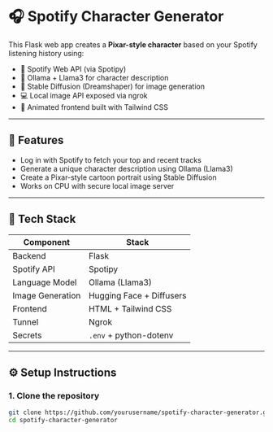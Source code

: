 # 🎧 Spotify Character Generator

This Flask web app creates a **Pixar-style character** based on your Spotify listening history using:

- 🎵 Spotify Web API (via Spotipy)
- 🤖 Ollama + Llama3 for character description
- 🎨 Stable Diffusion (Dreamshaper) for image generation
- 💻 Local image API exposed via ngrok
- 🧠 Animated frontend built with Tailwind CSS

---

## 🚀 Features

- Log in with Spotify to fetch your top and recent tracks
- Generate a unique character description using Ollama (Llama3)
- Create a Pixar-style cartoon portrait using Stable Diffusion
- Works on CPU with secure local image server

---

## 🧠 Tech Stack

| Component        | Stack                         |
|------------------|-------------------------------|
| Backend          | Flask                         |
| Spotify API      | Spotipy                       |
| Language Model   | Ollama (Llama3)               |
| Image Generation | Hugging Face + Diffusers      |
| Frontend         | HTML + Tailwind CSS           |
| Tunnel           | Ngrok                         |
| Secrets          | `.env` + python-dotenv        |

---

## ⚙️ Setup Instructions

### 1. Clone the repository

```bash
git clone https://github.com/yourusername/spotify-character-generator.git
cd spotify-character-generator
